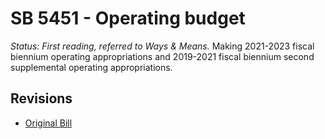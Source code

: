 # SB 5451 - Operating budget
*Status: First reading, referred to Ways & Means.*
Making 2021-2023 fiscal biennium operating appropriations and 2019-2021 fiscal biennium second supplemental operating appropriations.

## Revisions
* [Original Bill](1/)